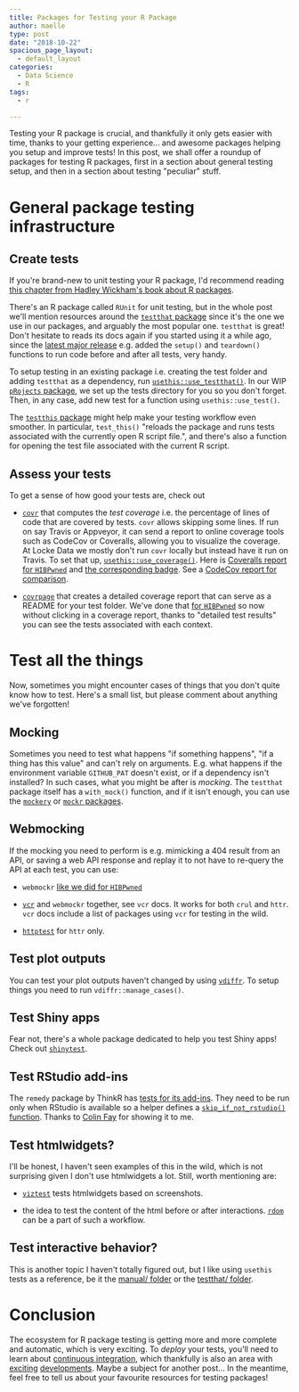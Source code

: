 ```yaml
---
title: Packages for Testing your R Package
author: maelle
type: post
date: "2018-10-22"
spacious_page_layout:
  - default_layout
categories:
  - Data Science
  - R
tags:
  - r

---
```


Testing your R package is crucial, and thankfully it only gets easier with time, thanks to your getting experience... and awesome packages helping you setup and improve tests! In this post, we shall offer a roundup of packages for testing R packages, first in a section about general testing setup, and then in a section about testing "peculiar" stuff.

# General package testing infrastructure

## Create tests

If you're brand-new to unit testing your R package, I'd recommend reading [this chapter from Hadley Wickham's book about R packages](http://r-pkgs.had.co.nz/tests.html). 

There's an R package called `RUnit` for unit testing, but in the whole post we'll mention resources around the [`testthat` package](https://github.com/r-lib/testthat) since it's the one we use in our packages, and arguably the most popular one. `testthat` is great! Don't hesitate to reads its docs again if you started using it a while ago, since the [latest major release](https://www.tidyverse.org/articles/2017/12/testthat-2-0-0/) e.g. added the `setup()` and `teardown()` functions to run code before and after all tests, very handy.

To setup testing in an existing package i.e. creating the test folder and adding `testthat` as a dependency, run [`usethis::use_testthat()`](http://usethis.r-lib.org/reference/use_testthat.html). In our WIP [`pRojects` package](https://github.com/lockedata/pRojects), we set up the tests directory for you so you don't forget. Then, in any case, add new test for a function using `usethis::use_test()`.

The [`testthis` package](https://github.com/s-fleck/testthis) might help make your testing workflow even smoother. In particular, `test_this()` "reloads the package and runs tests associated with the currently open R script file.", and there's also a function for opening the test file associated with the current R script.

## Assess your tests

To get a sense of how good your tests are, check out

* [`covr`](https://github.com/r-lib/covr) that computes the _test coverage_ i.e. the percentage of lines of code that are covered by tests. `covr` allows skipping some lines.     If run on say Travis or Appveyor, it can send a report to online coverage tools such as CodeCov or Coveralls, allowing you to visualize the coverage. At Locke Data we mostly don't run `covr` locally but instead have it run on Travis. To set that up, [`usethis::use_coverage()`](http://usethis.r-lib.org/reference/ci.html). 
    Here is [Coveralls report for `HIBPwned`](https://coveralls.io/github/lockedata/HIBPwned?branch=master) and [the corresponding badge](https://github.com/lockedata/hibpwned#hibpwned). See a [CodeCov report for comparison](https://codecov.io/github/ropensci/Ropenaq?branch=master).
    
* [`covrpage`](https://github.com/yonicd/covrpage) that creates a detailed coverage report that can serve as a README for your test folder. We've done that [for `HIBPwned`](https://github.com/lockedata/HIBPwned/tree/master/tests#tests-and-coverage) so now without clicking in a coverage report, thanks to "detailed test results" you can see the tests associated with each context.

# Test all the things

Now, sometimes you might encounter cases of things that you don't quite know how to test. Here's a small list, but please comment about anything we've forgotten!

## Mocking

Sometimes you need to test what happens "if something happens", "if a thing has this value" and can't rely on arguments. E.g. what happens if the environment variable `GITHUB_PAT` doesn't exist, or if a dependency isn't installed? In such cases, what you might be after is _mocking_. The `testthat` package itself has a `with_mock()` function, and if it isn't enough, you can use the [`mockery`](https://github.com/jfiksel/mockery) or [`mockr` packages](https://github.com/krlmlr/mockr).

## Webmocking 

If the mocking you need to perform is e.g. mimicking a 404 result from an API, or saving a web API response and replay it to not have to re-query the API at each test, you can use:

* `webmockr` [like we did for `HIBPwned`](https://itsalocke.com/blog/some-web-api-package-development-lessons-from-hibpwned/)

* [`vcr`](https://github.com/ropensci/vcr) and `webmockr` together, see `vcr` docs. It works for both `crul` and `httr`. `vcr` docs include a list of packages using `vcr` for testing in the wild.

* [`httptest`](https://cran.r-project.org/web/packages/httptest/index.html) for `httr` only.

## Test plot outputs

You can test your plot outputs haven't changed by using [`vdiffr`](https://github.com/lionel-/vdiffr). To setup things you need to run `vdiffr::manage_cases()`.

## Test Shiny apps

Fear not, there's a whole package dedicated to help you test Shiny apps! Check out [`shinytest`](https://github.com/rstudio/shinytest).

## Test RStudio add-ins

The `remedy` package by ThinkR has [tests for its add-ins](https://github.com/ThinkR-open/remedy/tree/master/tests). They need to be run only when RStudio is available so a helper defines a [`skip_if_not_rstudio()` function](https://github.com/ThinkR-open/remedy/blob/master/tests/testthat/helper-functions.R#L1). Thanks to [Colin Fay](https://colinfay.me/) for showing it to me.

## Test htmlwidgets?

I'll be honest, I haven't seen examples of this in the wild, which is not surprising given I don't use htmlwidgets a lot. Still, worth mentioning are:

* [`viztest`](https://github.com/schloerke/viztest) tests htmlwidgets based on screenshots.

* the idea to test the content of the html before or after interactions. [`rdom`](https://github.com/cpsievert/rdom) can be a part of such a workflow.

## Test interactive behavior?

This is another topic I haven't totally figured out, but I like using `usethis` tests as a reference, be it the [manual/ folder](https://github.com/r-lib/usethis/tree/master/tests/manual) or the [testthat/ folder](https://github.com/r-lib/usethis/tree/master/tests/testthat).

# Conclusion

The ecosystem for R package testing is getting more and more complete and automatic, which is very exciting. To _deploy_ your tests, you'll need to learn about [continuous integration](https://ropensci.github.io/dev_guide/ci.html), which thankfully is also an area with [exciting](https://github.com/ropenscilabs/travis) [developments](https://github.com/ropenscilabs/tic). Maybe a subject for another post... In the meantime, feel free to tell us about your favourite resources for testing packages!

